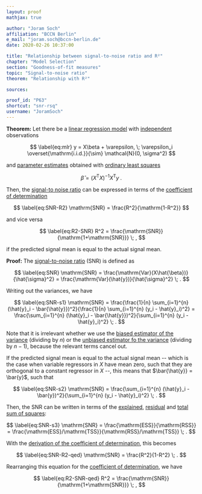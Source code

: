 ```yaml
---
layout: proof
mathjax: true

author: "Joram Soch"
affiliation: "BCCN Berlin"
e_mail: "joram.soch@bccn-berlin.de"
date: 2020-02-26 10:37:00

title: "Relationship between signal-to-noise ratio and R²"
chapter: "Model Selection"
section: "Goodness-of-fit measures"
topic: "Signal-to-noise ratio"
theorem: "Relationship with R²"

sources:

proof_id: "P63"
shortcut: "snr-rsq"
username: "JoramSoch"
---
```



**Theorem:** Let there be a [linear regression model](/D/mlr) with [independent](/D/ind) observations

$$ \label{eq:mlr}
y = X\beta + \varepsilon, \; \varepsilon_i \overset{\mathrm{i.i.d.}}{\sim} \mathcal{N}(0, \sigma^2)
$$

and [parameter estimates](/D/est) obtained with [ordinary least squares](/P/mlr-ols)

$$ \label{eq:OLS}
\hat{\beta} = (X^\mathrm{T} X)^{-1} X^\mathrm{T} y \; .
$$

Then, the [signal-to noise ratio](/D/snr) can be expressed in terms of the [coefficient of determination](/D/rsq)

$$ \label{eq:SNR-R2}
\mathrm{SNR} = \frac{R^2}{\mathrm{1-R^2}}
$$

and vice versa

$$ \label{eq:R2-SNR}
R^2 = \frac{\mathrm{SNR}}{\mathrm{1+\mathrm{SNR}}} \; ,
$$

if the predicted signal mean is equal to the actual signal mean.


**Proof:** The [signal-to-noise ratio](/D/snr) (SNR) is defined as

$$ \label{eq:SNR}
\mathrm{SNR} = \frac{\mathrm{Var}(X\hat{\beta})}{\hat{\sigma}^2} = \frac{\mathrm{Var}(\hat{y})}{\hat{\sigma}^2} \; .
$$

Writing out the variances, we have

$$ \label{eq:SNR-s1}
\mathrm{SNR} = \frac{\frac{1}{n} \sum_{i=1}^{n} (\hat{y}_i - \bar{\hat{y}})^2}{\frac{1}{n} \sum_{i=1}^{n} (y_i - \hat{y}_i)^2} = \frac{\sum_{i=1}^{n} (\hat{y}_i - \bar{\hat{y}})^2}{\sum_{i=1}^{n} (y_i - \hat{y}_i)^2} \; .
$$

Note that it is irrelevant whether we use the [biased estimator of the variance](/P/resvar-bias) (dividing by $n$) or the [unbiased estimator fo the variance](/P/resvar-unb) (dividing by $n-1$), because the relevant terms cancel out.

If the predicted signal mean is equal to the actual signal mean -- which is the case when variable regressors in $X$ have mean zero, such that they are orthogonal to a constant regressor in $X$ --, this means that $\bar{\hat{y}} = \bar{y}$, such that

$$ \label{eq:SNR-s2}
\mathrm{SNR} = \frac{\sum_{i=1}^{n} (\hat{y}_i - \bar{y})^2}{\sum_{i=1}^{n} (y_i - \hat{y}_i)^2} \; .
$$

Then, the SNR can be written in terms of the [explained](/D/ess), [residual](/D/rss) and [total sum of squares](/D/tss):

$$ \label{eq:SNR-s3}
\mathrm{SNR} = \frac{\mathrm{ESS}}{\mathrm{RSS}} = \frac{\mathrm{ESS}/\mathrm{TSS}}{\mathrm{RSS}/\mathrm{TSS}} \; .
$$

With the [derivation of the coefficient of determination](/P/rsq-der), this becomes

$$ \label{eq:SNR-R2-qed}
\mathrm{SNR} = \frac{R^2}{1-R^2} \; .
$$

Rearranging this equation for the [coefficient of determination](/D/rsq), we have

$$ \label{eq:R2-SNR-qed}
R^2 = \frac{\mathrm{SNR}}{\mathrm{1+\mathrm{SNR}}} \; ,
$$